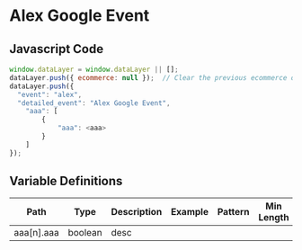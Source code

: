 # Alex Google Event

### 

## Javascript Code
```js
window.dataLayer = window.dataLayer || [];
dataLayer.push({ ecommerce: null });  // Clear the previous ecommerce object.
dataLayer.push({
  "event": "alex",
  "detailed_event": "Alex Google Event",
    "aaa": [
        {
            "aaa": <aaa>
        }
    ]
});
```

## Variable Definitions

|Path|Type|Description|Example|Pattern|Min Length|Max Length|Minimum|Maximum|Multiple Of|
| --- | --- | --- | --- | --- | --- | --- | --- | --- | --- |
|aaa[n].aaa|boolean|desc||||||||




